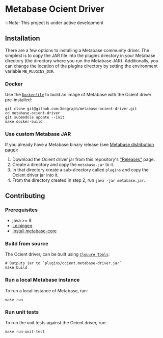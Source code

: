 # Metabase Ocient Driver

💥*Note:* This project is under active development

## Installation
There are a few options to installing a Metabase community driver. The simplest is to copy the JAR file into the plugins directory in your Metabase directory (the directory where you run the Metabase JAR). Additionally, you can change the location of the plugins directory by setting the environment variable `MB_PLUGINS_DIR`.

### Docker
Use the [`Dockerfile`](./Dockerfile) to build an image of Metabase with the Ocient driver pre-installed:
```shell
git clone git@github.com:Xeograph/metabase-ocient-driver.git
cd metabase-ocient-driver
git submodule update --init
make docker-build
```

### Use custom Metabase JAR
If you already have a Metabase binary release (see [Metabase distribution page](https://metabase.com/start/jar.html)):

1. Download the Ocient driver jar from this repository's ["Releases"](https://github.com/Xeograph/metabase-ocient-driver/releases) page.
2. Create a directory and copy the `metabase.jar` to it.
3. In that directory create a sub-directory called `plugins` and copy the Ocient driver jar into it.
4. From the directory created in step 2, run `java -jar metabase.jar`.

## Contributing

### Prerequisites

- java >= 8
- [Leiningen](https://leiningen.org/)
- [Install metabase-core](https://github.com/metabase/metabase/wiki/Writing-a-Driver:-Packaging-a-Driver-&-Metabase-Plugin-Basics#installing-metabase-core-locally)

### Build from source

The Ocient driver, can be built using [`Clouure Tools`](https://clojure.org/releases/tools):

```shell
# Outputs jar to `plugins/ocient.metabase-driver.jar` 
make build
```

### Run a local Metabase instance
To run a local instance of Metabase, run:

```shell
make run
```

### Run unit tests
To run the unit tests against the Ocient driver, run:

```shell
make run-unit-test
```
